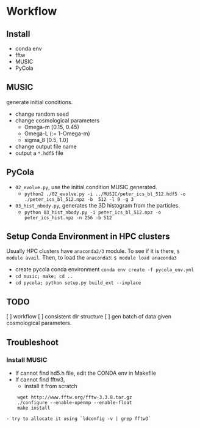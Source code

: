 # Workflow

## Install 

* conda env
* fftw
* MUSIC
* PyCola

## MUSIC
generate initial conditions.


* change random seed
* change cosmological parameters
    -   Omega-m [0.15, 0.45)
    -   Omega-L (:= 1-Omega-m)
    -   sigma_8 [0.5, 1.0]   
* change output file name
* output a `*.hdf5` file

## PyCola

* `02_evolve.py`, use the initial condition MUSIC generated.
    -   `python2 ./02_evolve.py -i ../MUSIC/peter_ics_bl_512.hdf5 -o ./peter_ics_bl_512.npz -b  512 -l 9 -g 3`
* `03_hist_nbody.py`, generates the 3D histogram from the particles.
    -   `python 03_hist_nbody.py -i peter_ics_bl_512.npz -o peter_ics_hist.npz -n 256 -b 512`

## Setup Conda Environment in HPC clusters

Usually HPC clusters have `anaconda2/3` module. To see if it is there, `$ module avail`. 
Then, to load the `anaconda3`: `$ module load anaconda3`

* create pycola conda environment `conda env create -f pycola_env.yml`
* `cd music; make; cd ..`
* `cd pycola; python setup.py build_ext --inplace`

## TODO

[ ] workflow
[ ] consistent dir structure
[ ] gen batch of data given cosmological parameters.

## Troubleshoot
### Install MUSIC
* If cannot find hd5.h file, edit the CONDA env in Makefile
* If cannot find fftw3, 
    - install it from scratch

```
    wget http://www.fftw.org/fftw-3.3.8.tar.gz
    ./configure --enable-openmp --enable-float
    make install
```
    - try to allocate it using `ldconfig -v | grep fftw3`
